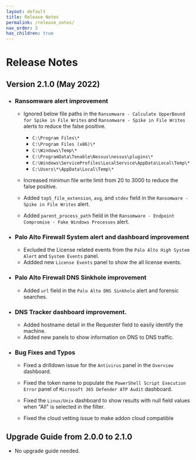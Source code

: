 ```yaml
---
layout: default
title: Release Notes
permalink: /release_notes/
nav_order: 3
has_children: true
---
```


# Release Notes

## Version 2.1.0 (May 2022)


* ### Ransomware alert improvement
    * Ignored below file paths in the `Ransomware - Calculate UpperBound for Spike in File Writes` and `Ransomware - Spike in File Writes` alerts to reduce the false positive.
        * `C:\Program Files\*`
        * `C:\Program Files (x86)\*`
        * `C:\Windows\Temp\*`
        * `C:\ProgramData\Tenable\Nessus\nessus\plugins\*`
        * `C:\Windows\ServiceProfiles\LocalService\AppData\Local\Temp\*`
        * `C:\Users\*\AppData\Local\Temp\*`

    * Increased minimun file write limit from 20 to 3000 to reduce the false positive.

    * Added `top5_file_extension`, `avg`, and `stdev` field in the `Ransomware - Spike in File Writes` alert.

    * Added `parent_process_path` field in the `Ransomware - Endpoint Compromise - Fake Windows Processes` alert.

* ### Palo Alto Firewall System alert and dashboard improvement
    * Excluded the License related events from the `Palo Alto High System Alert` and `System Events` panel. 
    * Addded new `License Events` panel to show the all license events.

* ### Palo Alto Firewall DNS Sinkhole improvement
    * Added `url` field in the `Palo Alto DNS Sinkhole` alert and forensic searches.

* ### DNS Tracker dashboard improvement.
    * Added hostname detail in the Requester field to easily identify the machine.
    * Added new panels to show information on DNS to DNS traffic.

* ### Bug Fixes and Typos
    * Fixed a drilldown issue for the `Antivirus` panel in the `Overview` dashboard.

    * Fixed the token name to populate the `PowerShell Script Execution Error` panel of `Microsoft 365 Defender ATP Audit` dashboard.

    * Fixed the `Linux/Unix` dashboard to show results with null field values when "All" is selected in the filter. 

    * Fixed the cloud vetting issue to make addon cloud compatible


## Upgrade Guide from 2.0.0 to 2.1.0

* No upgrade guide needed.
